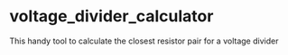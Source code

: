 # voltage_divider_calculator
This handy tool to calculate the closest resistor pair for a voltage divider
